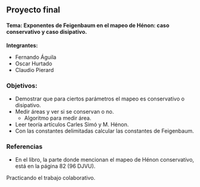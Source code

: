 ## Proyecto final
#### Tema: Exponentes de Feigenbaum en el mapeo de Hénon: caso conservativo y caso disipativo.

**Integrantes:**
- Fernando Águila
- Oscar Hurtado
- Claudio Pierard

### Objetivos:
- Demostrar que para ciertos parámetros el mapeo es conservativo o disipativo.
- Medir áreas y ver si se conservan o no.
  - Algoritmo para medir área.
- Leer teoría artículos Carles Simó y M. Hénon.
- Con las constantes delimitadas calcular las constantes de Feigenbaum.

### Referencias
- En el libro, la parte donde mencionan el mapeo de Hénon conservativo, está en la página 82 (96 DJVU).

Practicando el trabajo colaborativo.
